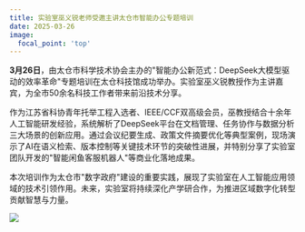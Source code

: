 ```yaml
---
title: 实验室巫义锐老师受邀主讲太仓市智能办公专题培训
date: 2025-03-26
image:
  focal_point: 'top'
---
```


**3月26日**，由太仓市科学技术协会主办的"智能办公新范式：DeepSeek大模型驱动的效率革命"专题培训在太仓科技馆成功举办。实验室巫义锐教授作为主讲嘉宾，为全市50余名科技工作者带来前沿技术分享。
<!--more-->
作为江苏省科协青年托举工程入选者、IEEE/CCF双高级会员，巫教授结合十余年人工智能研发经验，系统解析了DeepSeek平台在文档管理、任务协作与数据分析三大场景的创新应用。通过会议纪要生成、政策文件摘要优化等典型案例，现场演示了AI在语义检索、版本控制等关键技术环节的突破性进展，并特别分享了实验室团队开发的"智能闲鱼客服机器人"等商业化落地成果。

本次培训作为太仓市"数字政府"建设的重要实践，展现了实验室在人工智能应用领域的技术引领作用。未来，实验室将持续深化产学研合作，为推进区域数字化转型贡献智慧与力量。

![](24-12-10-1.jpg)